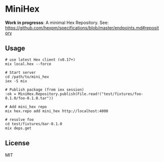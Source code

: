 # MiniHex

**Work in progresss**: A minimal Hex Repository. See: https://github.com/hexpm/specifications/blob/master/endpoints.md#repository

## Usage

    # use latest Hex client (v0.17+)
    mix local.hex --force

    # Start server
    cd /path/to/mini_hex
    iex -S mix

    # Publish package (from iex session)
    :ok = MiniHex.Repository.publish(File.read!("test/fixtures/foo-0.1.0/foo-0.1.0.tar"))

    # Add mini_hex repo
    mix hex.repo add mini_hex http://localhost:4000

    # resolve foo
    cd test/fixtures/bar-0.1.0
    mix deps.get

## License

MIT
